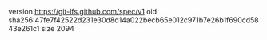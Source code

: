 version https://git-lfs.github.com/spec/v1
oid sha256:47fe7f42522d231e30d8d14a022becb65e012c971b7e26b1f690cd5843e261c1
size 2094
